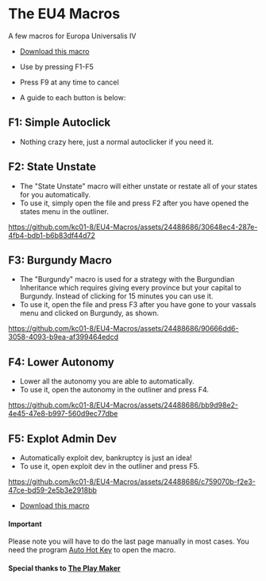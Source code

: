 # The EU4 Macros
A few macros for Europa Universalis IV

- [Download this macro](https://github.com/kc01-8/EU4-Macros/releases/download/macro/EU4.ahk)

- Use by pressing F1-F5
- Press F9 at any time to cancel
- A guide to each button is below:



## F1: Simple Autoclick
- Nothing crazy here, just a normal autoclicker if you need it.

## F2: State Unstate
- The "State Unstate" macro will either unstate or restate all of your states for you automatically.
- To use it, simply open the file and press F2 after you have opened the states menu in the outliner.


https://github.com/kc01-8/EU4-Macros/assets/24488686/30648ec4-287e-4fb4-bdb1-b6b83df44d72



## F3: Burgundy Macro
- The "Burgundy" macro is used for a strategy with the Burgundian Inheritance which requires giving every province but your capital to Burgundy. Instead of clicking for 15 minutes you can use it.
- To use it, open the file and press F3 after you have gone to your vassals menu and clicked on Burgundy, as shown.


https://github.com/kc01-8/EU4-Macros/assets/24488686/90666dd6-3058-4093-b9ea-af399464edcd



## F4: Lower Autonomy
- Lower all the autonomy you are able to automatically.
- To use it, open the autonomy in the outliner and press F4.


https://github.com/kc01-8/EU4-Macros/assets/24488686/bb9d98e2-4e45-47e8-b997-560d9ec77dbe




## F5: Explot Admin Dev
- Automatically exploit dev, bankruptcy is just an idea!
- To use it, open exploit dev in the outliner and press F5.


https://github.com/kc01-8/EU4-Macros/assets/24488686/c759070b-f2e3-47ce-bd59-2e5b3e2918bb




- [Download this macro](https://github.com/kc01-8/EU4-Macros/releases/download/macro/EU4.ahk)

#### Important
Please note you will have to do the last page manually in most cases.
You need the program [Auto Hot Key](https://github.com/AutoHotkey/AutoHotkey/releases) to open the macro.
#### Special thanks to [The Play Maker](https://www.youtube.com/@Theplaymaker57)
